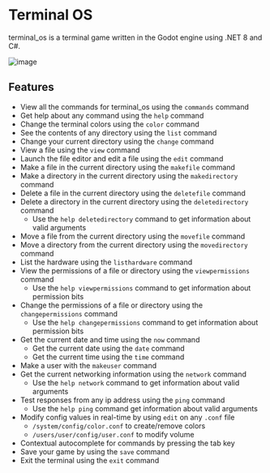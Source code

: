 # Terminal OS
terminal_os is a terminal game written in the Godot engine using .NET 8 and C#.

![image](https://github.com/user-attachments/assets/4d4f92c8-3938-4590-8a6f-7b5dafccfe3b)

## Features
- View all the commands for terminal_os using the `commands` command
- Get help about any command using the `help` command
- Change the terminal colors using the `color` command
- See the contents of any directory using the `list` command
- Change your current directory using the `change` command
- View a file using the `view` command
- Launch the file editor and edit a file using the `edit` command
- Make a file in the current directory using the `makefile` command
- Make a directory in the current directory using the `makedirectory` command
- Delete a file in the current directory using the `deletefile` command
- Delete a directory in the current directory using the `deletedirectory` command
    - Use the `help deletedirectory` command to get information about valid arguments
- Move a file from the current directory using the `movefile` command
- Move a directory from the current directory using the `movedirectory` command
- List the hardware using the `listhardware` command
- View the permissions of a file or directory using the `viewpermissions` command
    - Use the `help viewpermissions` command to get information about permission bits
- Change the permissions of a file or directory using the `changepermissions` command
    - Use the `help changepermissions` command to get information about permission bits
- Get the current date and time using the `now` command
    - Get the current date using the `date` command
    - Get the current time using the `time` command
- Make a user with the `makeuser` command
- Get the current networking information using the `network` command
    - Use the `help network` command to get information about valid arguments
- Test responses from any ip address using the `ping` command
    - Use the `help ping` command get information about valid arguments
- Modify config values in real-time by using `edit` on any `.conf` file
    - `/system/config/color.conf` to create/remove colors
    - `/users/user/config/user.conf` to modify volume
- Contextual autocomplete for commands by pressing the tab key
- Save your game by using the `save` command
- Exit the terminal using the `exit` command
